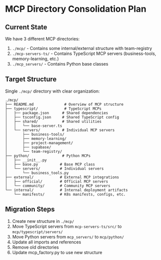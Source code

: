 # MCP Directory Consolidation Plan

## Current State
We have 3 different MCP directories:
1. `./mcp/` - Contains some internal/external structure with team-registry
2. `./mcp-servers-ts/` - Contains TypeScript MCP servers (business-tools, memory-learning, etc.)
3. `./mcp_servers/` - Contains Python base classes

## Target Structure
Single `./mcp/` directory with clear organization:

```
./mcp/
├── README.md              # Overview of MCP structure
├── typescript/            # TypeScript MCPs
│   ├── package.json      # Shared dependencies
│   ├── tsconfig.json     # Shared TypeScript config
│   ├── shared/           # Shared utilities
│   │   └── base-server.ts
│   └── servers/          # Individual MCP servers
│       ├── business-tools/
│       ├── memory-learning/
│       ├── project-management/
│       ├── supabase/
│       └── team-registry/
├── python/               # Python MCPs
│   ├── __init__.py
│   ├── base.py          # Base MCP class
│   └── servers/         # Individual servers
│       └── business_tools.py
├── external/            # External MCP integrations
│   ├── official/        # Official MCP servers
│   └── community/       # Community MCP servers
└── internal/            # Internal deployment artifacts
    └── manifests/       # K8s manifests, configs, etc.
```

## Migration Steps
1. Create new structure in `./mcp/`
2. Move TypeScript servers from `mcp-servers-ts/src/` to `mcp/typescript/servers/`
3. Move Python servers from `mcp_servers/` to `mcp/python/`
4. Update all imports and references
5. Remove old directories
6. Update mcp_factory.py to use new structure

